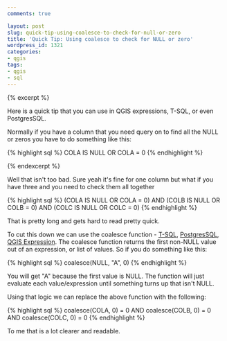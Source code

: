 ```yaml
---
comments: true

layout: post
slug: quick-tip-using-coalesce-to-check-for-null-or-zero
title: 'Quick Tip: Using coalesce to check for NULL or zero'
wordpress_id: 1321
categories:
- qgis
tags:
- qgis
- sql
---
```


{% excerpt %}

Here is a quick tip that you can use in QGIS expressions, T-SQL, or even PostgresSQL.

Normally if you have a column that you need query on to find all the NULL or zeros you have to do something like this:

{% highlight sql %}
COLA IS NULL OR COLA = 0
{% endhighlight %}

{% endexcerpt %}

Well that isn't too bad. Sure yeah it's fine for one column but what if you have three and you need to check them all together

{% highlight sql %}
(COLA IS NULL OR COLA = 0) AND (COLB IS NULL OR COLB = 0) AND (COLC IS NULL OR COLC = 0)
{% endhighlight %}

That is pretty long and gets hard to read pretty quick.

To cut this down we can use the coalesce function - [T-SQL](http://msdn.microsoft.com/en-us/library/ms190349.aspx), [PostgresSQL](http://www.postgresql.org/docs/8.1/static/functions-conditional.html), [QGIS Expression](https://raw.github.com/qgis/Quantum-GIS/master/resources/function_help/coalesce-en_US). The coalesce function returns the first non-NULL value out of an expression, or list of values. So if you do something like this:

{% highlight sql %}
coalesce(NULL, "A", 0)
{% endhighlight %}

You will get "A" because the first value is NULL. The function will just evaluate each value/expression until something turns up that isn't NULL.

Using that logic we can replace the above function with the following:

{% highlight sql %}
coalesce(COLA, 0) = 0 AND coalesce(COLB, 0) = 0 AND coalesce(COLC, 0) = 0
{% endhighlight %}

To me that is a lot clearer and readable.
